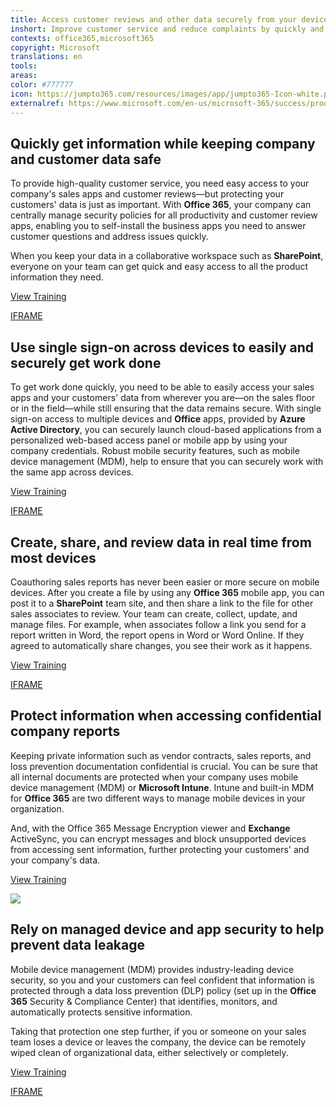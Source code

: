 ```yaml
---
title: Access customer reviews and other data securely from your device
inshort: Improve customer service and reduce complaints by quickly and securely accessing customer reviews, data, and company apps anywhere, anytime, on almost any device.
contexts: office365,microsoft365
copyright: Microsoft
translations: en
tools: 
areas: 
color: #777777
icon: https://jumpto365.com/resources/images/app/jumpto365-Icon-white.png
externalref: https://www.microsoft.com/en-us/microsoft-365/success/productivitylibrary/access-customer-reviews-and-other-data-securely-from-your-device
---
```


## Quickly get information while keeping company and customer data safe

To provide high-quality customer service, you need easy access to your company's sales apps and customer reviews—but protecting your customers' data is just as important. With **Office 365**, your company can centrally manage security policies for all productivity and customer review apps, enabling you to self-install the business apps you need to answer customer questions and address issues quickly.

When you keep your data in a collaborative workspace such as **SharePoint**, everyone on your team can get quick and easy access to all the product information they need.

[View Training](https://support.office.com/article/Set-up-Office-365-file-storage-and-sharing-7aa9cdc8-2245-4218-81ee-86fa7c35f1de)

[IFRAME](https://www.microsoft.com/en-us/videoplayer/embed/RE1TeBM)

## Use single sign-on across devices to easily and securely get work done

To get work done quickly, you need to be able to easily access your sales apps and your customers' data from wherever you are—on the sales floor or in the field—while still ensuring that the data remains secure. With single sign-on access to multiple devices and **Office** apps, provided by **Azure Active Directory**, you can securely launch cloud-based applications from a personalized web-based access panel or mobile app by using your company credentials. Robust mobile security features, such as mobile device management (MDM), help to ensure that you can securely work with the same app across devices.

[View Training](https://azure.microsoft.com/overview/what-is-azure/)

[IFRAME](https://www.microsoft.com/en-us/videoplayer/embed/RE1U9Pw)

## Create, share, and review data in real time from most devices

Coauthoring sales reports has never been easier or more secure on mobile devices. After you create a file by using any **Office 365** mobile app, you can post it to a **SharePoint** team site, and then share a link to the file for other sales associates to review. Your team can create, collect, update, and manage files. For example, when associates follow a link you send for a report written in Word, the report opens in Word or Word Online. If they agreed to automatically share changes, you see their work as it happens.

[View Training](https://support.office.com/article/Create-upload-and-share-files-in-a-document-library-98cb2ff2-c27e-42ea-b055-c2d895f8a5de)

[IFRAME](https://www.microsoft.com/en-us/videoplayer/embed/RE1Tmqp)

## Protect information when accessing confidential company reports

Keeping private information such as vendor contracts, sales reports, and loss prevention documentation confidential is crucial. You can be sure that all internal documents are protected when your company uses mobile device management (MDM) or **Microsoft Intune**. Intune and built-in MDM for **Office 365** are two different ways to manage mobile devices in your organization.

And, with the Office 365  Message Encryption viewer and **Exchange** ActiveSync, you can encrypt messages and block unsupported devices from accessing sent information, further protecting your customers' and your company's data.

[View Training](https://support.office.com/article/Choose-between-MDM-for-Office-365-and-Microsoft-Intune-c93d9ab9-efb2-4349-9b93-30c30562ee22)

![](http://img-prod-cms-rt-microsoft-com.akamaized.net/cms/api/am/imageFileData/RE1MMNL?ver=e01b)

## Rely on managed device and app security to help prevent data leakage

Mobile device management (MDM) provides industry-leading device security, so you and your customers can feel confident that information is protected through a data loss prevention (DLP) policy (set up in the **Office 365** Security & Compliance Center) that identifies, monitors, and automatically protects sensitive information.

Taking that protection one step further, if you or someone on your sales team loses a device or leaves the company, the device can be remotely wiped clean of organizational data, either selectively or completely.

[View Training](https://support.office.com/article/Manage-devices-enrolled-in-Mobile-Device-Management-in-Office-365-28dd276b-beeb-4c5b-8b22-7551186127fe)

[IFRAME](https://www.microsoft.com/en-us/videoplayer/embed/RE1TucK)

